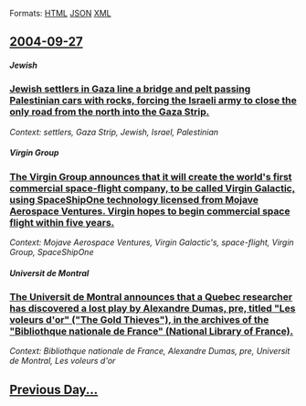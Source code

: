 
Formats: [HTML](2004/09/27/index.html)  [JSON](2004/09/27/index.json)  [XML](2004/09/27/index.xml)  

## [2004-09-27](/news/2004/09/27/index.md)

##### Jewish
### [ Jewish settlers in Gaza line a bridge and pelt passing Palestinian cars with rocks, forcing the Israeli army to close the only road from the north into the Gaza Strip. ](/news/2004/09/27/jewish-settlers-in-gaza-line-a-bridge-and-pelt-passing-palestinian-cars-with-rocks-forcing-the-israeli-army-to-close-the-only-road-from-th.md)
_Context: settlers, Gaza Strip, Jewish, Israel, Palestinian_

##### Virgin Group
### [ The Virgin Group announces that it will create the world's first commercial space-flight company, to be called Virgin Galactic, using SpaceShipOne technology licensed from Mojave Aerospace Ventures. Virgin hopes to begin commercial space flight within five years. ](/news/2004/09/27/the-virgin-group-announces-that-it-will-create-the-world-s-first-commercial-space-flight-company-to-be-called-virgin-galactic-using-space.md)
_Context: Mojave Aerospace Ventures, Virgin Galactic's, space-flight, Virgin Group, SpaceShipOne_

##### Universit de Montral
### [ The Universit de Montral announces that a Quebec researcher has discovered a lost play by Alexandre Dumas, pre, titled "Les voleurs d'or" ("The Gold Thieves"), in the archives of the "Bibliothque nationale de France" (National Library of France). ](/news/2004/09/27/the-universite-de-montreal-announces-that-a-quebec-researcher-has-discovered-a-lost-play-by-alexandre-dumas-pere-titled-les-voleurs-d-or.md)
_Context: Bibliothque nationale de France, Alexandre Dumas, pre, Universit de Montral, Les voleurs d'or_

## [Previous Day...](/news/2004/09/26/index.md)

